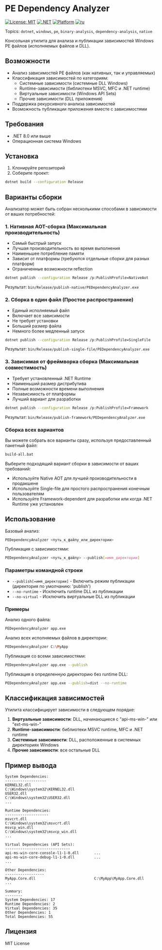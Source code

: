 # PE Dependency Analyzer

[![License: MIT](https://img.shields.io/badge/License-MIT-yellow.svg)](https://opensource.org/licenses/MIT)
[![.NET](https://img.shields.io/badge/.NET-8.0-blue.svg)](https://dotnet.microsoft.com/download/dotnet/8.0)
[![Platform](https://img.shields.io/badge/platform-windows-lightgrey.svg)](https://github.com/yourusername/PEDependencyAnalyzer)
[![ru](https://img.shields.io/badge/lang-ru-red.svg)](https://github.com/yourusername/PEDependencyAnalyzer/blob/main/README.ru.md)

Topics: `dotnet`, `windows`, `pe`, `binary-analysis`, `dependency-analysis`, `native`

Консольная утилита для анализа и публикации зависимостей Windows PE файлов (исполняемых файлов и DLL).

## Возможности

- Анализ зависимостей PE файлов (как нативных, так и управляемых)
- Классификация зависимостей по категориям:
  - Системные зависимости (системные DLL Windows)
  - Runtime-зависимости (библиотеки MSVC, MFC и .NET runtime)
  - Виртуальные зависимости (Windows API Sets)
  - Прочие зависимости (DLL приложения)
- Поддержка рекурсивного анализа зависимостей
- Возможность публикации приложения вместе с зависимостями

## Требования

- .NET 8.0 или выше
- Операционная система Windows

## Установка

1. Клонируйте репозиторий
2. Соберите проект:
```bash
dotnet build --configuration Release
```

## Варианты сборки

Анализатор может быть собран несколькими способами в зависимости от ваших потребностей:

### 1. Нативная AOT-сборка (Максимальная производительность)
- Самый быстрый запуск
- Лучшая производительность во время выполнения
- Наименьшее потребление памяти
- Зависит от платформы (требуются отдельные сборки для разных платформ)
- Ограниченные возможности reflection
```bash
dotnet publish --configuration Release /p:PublishProfile=NativeAot
```
Результат: `bin/Release/publish-native/PEDependencyAnalyzer.exe`

### 2. Сборка в один файл (Простое распространение)
- Единый исполняемый файл
- Включает все зависимости
- Не требует установки
- Больший размер файла
- Немного более медленный запуск
```bash
dotnet publish --configuration Release /p:PublishProfile=SingleFile
```
Результат: `bin/Release/publish-single-file/PEDependencyAnalyzer.exe`

### 3. Зависимая от фреймворка сборка (Максимальная совместимость)
- Требует установленный .NET Runtime
- Наименьший размер дистрибутива
- Полные возможности времени выполнения
- Независимость от платформы
- Лучший вариант для разработки
```bash
dotnet publish --configuration Release /p:PublishProfile=Framework
```
Результат: `bin/Release/publish-framework/PEDependencyAnalyzer.exe`

### Сборка всех вариантов
Вы можете собрать все варианты сразу, используя предоставленный пакетный файл:
```bash
build-all.bat
```

Выберите подходящий вариант сборки в зависимости от ваших требований:
- Используйте Native AOT для лучшей производительности в продакшене
- Используйте Single-file для простого распространения конечным пользователям
- Используйте Framework-dependent для разработки или когда .NET Runtime уже установлен

## Использование

Базовый анализ:
```bash
PEDependencyAnalyzer <путь_к_файлу_или_директории>
```

Публикация с зависимостями:
```bash
PEDependencyAnalyzer <путь_к_файлу> --publish[=имя_директории]
```

### Параметры командной строки

- `--publish[=имя_директории]` - Включить режим публикации (директория по умолчанию: 'publish')
- `--no-runtime` - Исключить runtime DLL из публикации
- `--no-virtual` - Исключить виртуальные DLL из публикации

### Примеры

Анализ одного файла:
```bash
PEDependencyAnalyzer app.exe
```

Анализ всех исполняемых файлов в директории:
```bash
PEDependencyAnalyzer C:\MyApp
```

Публикация со всеми зависимостями:
```bash
PEDependencyAnalyzer app.exe --publish
```

Публикация в определенную директорию без runtime DLL:
```bash
PEDependencyAnalyzer app.exe --publish=dist --no-runtime
```

## Классификация зависимостей

Утилита классифицирует зависимости в следующем порядке:

1. **Виртуальные зависимости**: DLL, начинающиеся с "api-ms-win-" или "ext-ms-win-"
2. **Runtime-зависимости**: библиотеки MSVC runtime, MFC и .NET runtime
3. **Системные зависимости**: DLL, расположенные в системных директориях Windows
4. **Прочие зависимости**: все остальные DLL

## Пример вывода

```
System Dependencies:
-------------------
KERNEL32.dll                             C:\Windows\system32\KERNEL32.dll
USER32.dll                               C:\Windows\system32\USER32.dll
...

Runtime Dependencies:
--------------------
msvcrt.dll                               C:\Windows\system32\msvcrt.dll
msvcp_win.dll                            C:\Windows\system32\msvcp_win.dll
...

Virtual Dependencies (API Sets):
------------------------------
api-ms-win-core-console-l1-1-0.dll       ...
api-ms-win-core-debug-l1-1-0.dll         ...
...

Other Dependencies:
------------------
MyApp.Core.dll                           C:\MyApp\MyApp.Core.dll
...

Summary:
--------
System Dependencies: 17
Runtime Dependencies: 2
Virtual Dependencies: 35
Other Dependencies: 1
Total Dependencies: 55
```

## Лицензия

MIT License
